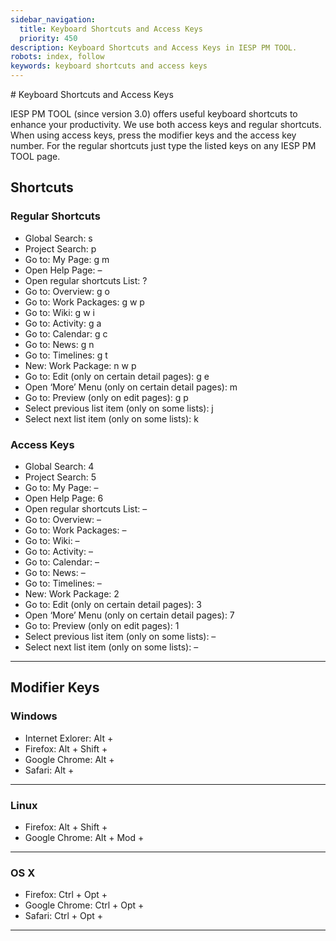 ```yaml
---
sidebar_navigation:
  title: Keyboard Shortcuts and Access Keys
  priority: 450
description: Keyboard Shortcuts and Access Keys in IESP PM TOOL.
robots: index, follow
keywords: keyboard shortcuts and access keys
---
```

<link rel="stylesheet" href="/style.css">
# Keyboard Shortcuts and Access Keys

IESP PM TOOL (since version 3.0) offers useful keyboard shortcuts to  enhance your productivity. We use both access keys and regular  shortcuts. When using access keys, press the modifier keys and the  access key number. For the regular shortcuts just type the listed keys  on any IESP PM TOOL page.

## Shortcuts

### Regular Shortcuts

- Global Search: s
- Project Search: p
- Go to: My Page: g m
- Open Help Page: –
- Open regular shortcuts List: ?
- Go to: Overview: g o
- Go to: Work Packages: g w p
- Go to: Wiki: g w i
- Go to: Activity: g a
- Go to: Calendar: g c
- Go to: News: g n
- Go to: Timelines: g t
- New: Work Package: n w p
- Go to: Edit (only on certain detail pages): g e
- Open ‘More’ Menu (only on certain detail pages): m
- Go to: Preview (only on edit pages): g p
- Select previous list item (only on some lists): j
- Select next list item (only on some lists): k

### Access Keys

- Global Search: 4
- Project Search: 5
- Go to: My Page: –
- Open Help Page: 6
- Open regular shortcuts List: –
- Go to: Overview: –
- Go to: Work Packages: –
- Go to: Wiki: –
- Go to: Activity: –
- Go to: Calendar: –
- Go to: News: –
- Go to: Timelines: –
- New: Work Package: 2
- Go to: Edit (only on certain detail pages): 3
- Open ‘More’ Menu (only on certain detail pages): 7
- Go to: Preview (only on edit pages): 1
- Select previous list item (only on some lists): –
- Select next list item (only on some lists): –

------

## Modifier Keys

### Windows

- Internet Exlorer: Alt + <access key number>
- Firefox: Alt + Shift + <access key number>
- Google Chrome: Alt + <access key number>
- Safari: Alt + <access key number>

------

### Linux

- Firefox: Alt + Shift + <access key number>
- Google Chrome: Alt + Mod + <access key number>

------

### OS X

- Firefox:  Ctrl + Opt + <access key number>
- Google Chrome: Ctrl + Opt + <access key number>
- Safari: Ctrl + Opt + <access key number>

------
